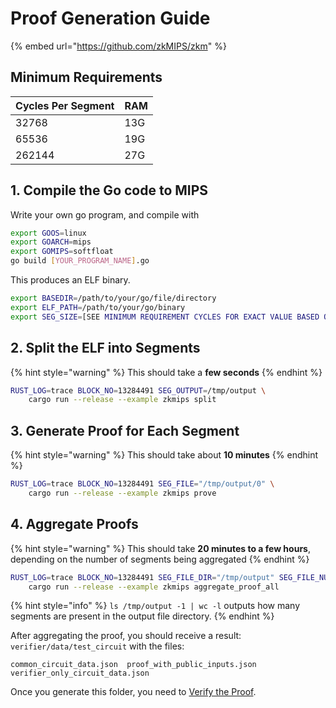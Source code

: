 # Proof Generation Guide

{% embed url="https://github.com/zkMIPS/zkm" %}

## Minimum Requirements

| Cycles Per Segment | RAM |
| ------------------ | --- |
| 32768              | 13G |
| 65536              | 19G |
| 262144             | 27G |

## 1. Compile the Go code to MIPS

Write your own go program, and compile with

```sh
export GOOS=linux
export GOARCH=mips
export GOMIPS=softfloat
go build [YOUR_PROGRAM_NAME].go
```

This produces an ELF binary.

```sh
export BASEDIR=/path/to/your/go/file/directory
export ELF_PATH=/path/to/your/go/binary
export SEG_SIZE=[SEE MINIMUM REQUIREMENT CYCLES FOR EXACT VALUE BASED ON YOUR RAM]
```

## 2. Split the ELF into Segments

{% hint style="warning" %}
This should take a **few seconds**
{% endhint %}

```sh
RUST_LOG=trace BLOCK_NO=13284491 SEG_OUTPUT=/tmp/output \
    cargo run --release --example zkmips split
```

## 3. Generate Proof for Each Segment

{% hint style="warning" %}
This should take about **10 minutes**
{% endhint %}

```sh
RUST_LOG=trace BLOCK_NO=13284491 SEG_FILE="/tmp/output/0" \
    cargo run --release --example zkmips prove
```

## 4. Aggregate Proofs

{% hint style="warning" %}
This should take **20 minutes to a few hours**, depending on the number of segments being aggregated
{% endhint %}

```sh
RUST_LOG=trace BLOCK_NO=13284491 SEG_FILE_DIR="/tmp/output" SEG_FILE_NUM=$(ls /tmp/output -1 | wc -l) \
    cargo run --release --example zkmips aggregate_proof_all
```

{% hint style="info" %}
`ls /tmp/output -1 | wc -l` outputs how many segments are present in the output file directory.
{% endhint %}

After aggregating the proof, you should receive a result: `verifier/data/test_circuit` with the files:

```
common_circuit_data.json  proof_with_public_inputs.json  verifier_only_circuit_data.json
```

Once you generate this folder, you need to [Verify the Proof](proof-verification-guide.md).
